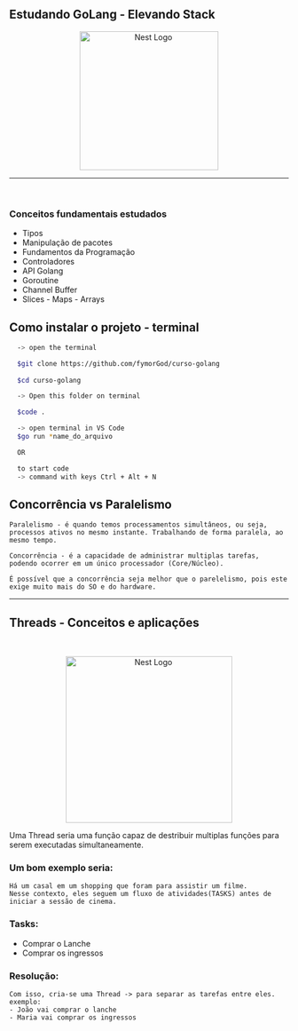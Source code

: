 ## Estudando GoLang - Elevando Stack
<p align="center">
  <a href="https://go.dev/" target="blank"><img src="https://th.bing.com/th/id/OIP.iwrDhp5zhgKs69Ad4WJ7xAHaEK?w=312&h=180&c=7&r=0&o=5&pid=1.7" width="250" alt="Nest Logo" /></a>
</p>

---
<br>

### Conceitos fundamentais estudados
- Tipos
- Manipulação de pacotes
- Fundamentos da Programação
- Controladores
- API Golang
- Goroutine
- Channel Buffer
- Slices - Maps - Arrays

## Como instalar o projeto - terminal
```bash
  -> open the terminal 

  $git clone https://github.com/fymorGod/curso-golang
  
  $cd curso-golang

  -> Open this folder on terminal

  $code .

  -> open terminal in VS Code
  $go run *name_do_arquivo

  OR

  to start code 
  -> command with keys Ctrl + Alt + N 
```
## Concorrência vs Paralelismo
<p width="500">
    
    Paralelismo - é quando temos processamentos simultâneos, ou seja, processos ativos no mesmo instante. Trabalhando de forma paralela, ao mesmo tempo.

    Concorrência - é a capacidade de administrar multiplas tarefas, podendo ocorrer em um único processador (Core/Núcleo).
  
    É possível que a concorrência seja melhor que o parelelismo, pois este exige muito mais do SO e do hardware.

---
</p>

## Threads - Conceitos e aplicações
<br>
<p align="center">
  <a href="https://go.dev/" target="blank"><img src="https://miro.medium.com/max/1400/0*CFiDiTCqF_hmEvdX.png" width="300" alt="Nest Logo" /></a>
</p>

<p>
    Uma Thread seria uma função capaz de destribuir multiplas funções para serem executadas simultaneamente.
    <h3>Um bom exemplo seria:</h3>
    
    Há um casal em um shopping que foram para assistir um filme. 
    Nesse contexto, eles seguem um fluxo de atividades(TASKS) antes de iniciar a sessão de cinema.

  ### Tasks:
  - Comprar o Lanche
  - Comprar os ingressos

  ### Resolução:
    Com isso, cria-se uma Thread -> para separar as tarefas entre eles.
    exemplo:
    - João vai comprar o lanche
    - Maria vai comprar os ingressos
</p>